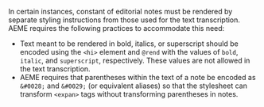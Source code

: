 In certain instances, constant of editorial notes must be rendered by separate styling instructions from those used for the text transcription. AEME requires the following practices to accommodate this need:

* Text meant to be rendered in bold, italics, or superscript should be encoded using the `<hi>` element and `@rend` with the values of `bold`, `italic`, and `superscript`, respectively. These values are not allowed in the text transcription.
* AEME requires that parentheses within the text of a note be encoded as `&#0028;` and `&#0029;` (or equivalent aliases) so that the stylesheet can transform `<expan>` tags without transforming parentheses in notes.
